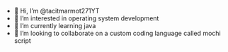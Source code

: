 - 👋 Hi, I’m @tacitmarmot271YT
- 👀 I’m interested in operating system development
- 🌱 I’m currently learning java
- 💞️ I’m looking to collaborate on a custom coding language called mochi script

<!---
tacitmarmot271YT/tacitmarmot271YT is a ✨ special ✨ repository because its `README.md` (this file) appears on your GitHub profile.
You can click the Preview link to take a look at your changes.
--->
